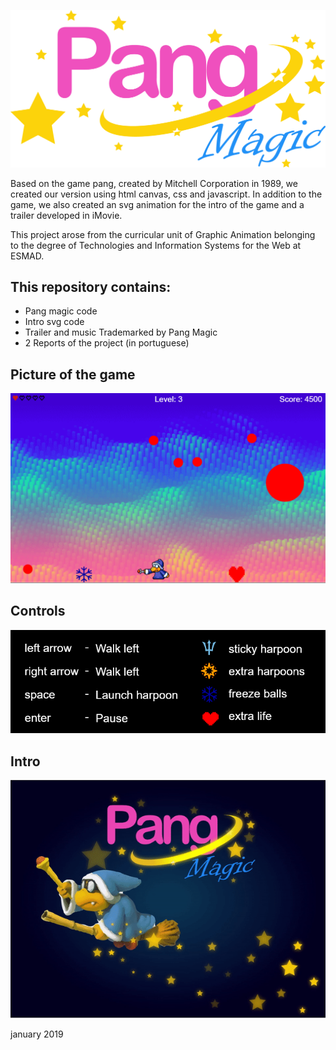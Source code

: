 ![GitHub Logo ](/images2/logo.png )



Based on the game pang, created by Mitchell Corporation in 1989, we created our version using html canvas, css and javascript.
In addition to the game, we also created an svg animation for the intro of the game and a trailer developed in iMovie.

This project arose from the curricular unit of Graphic Animation belonging to the degree of Technologies and Information Systems for the Web at ESMAD.

## This repository contains:
* Pang magic code
* Intro svg code
* Trailer and music Trademarked by Pang Magic
* 2 Reports of the project (in portuguese)

## Picture of the game
![](/images2/print.PNG )
## Controls
![](/images2/controls2.PNG )
## Intro 
![](PangMagic.gif)



january 2019
